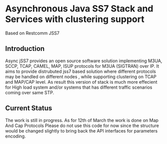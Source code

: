 

# Asynchronous Java SS7 Stack and Services with clustering support

Based on Restcomm JSS7

## Introduction

Async jSS7 provides an open source software solution implementing M3UA, SCCP, TCAP, CAMEL, MAP, ISUP protocols for M3UA (SIGTRAN) over IP.
It aims to provide distrubuted jss7 based solution where different protocols may be handled on different nodes , while supporting clustering on TCAP and MAP/CAP level.
As result this version of stack is much more effecient for High load system and/or systems that has different traffic scenarios coming over same STP.

## Current Status

The work is still in progress. As for 12th of March the work is done on Map And Cap Protocols
Please do not use this code for now since the structure would be changed slightly to bring back the API interfaces for parameters encoding.
